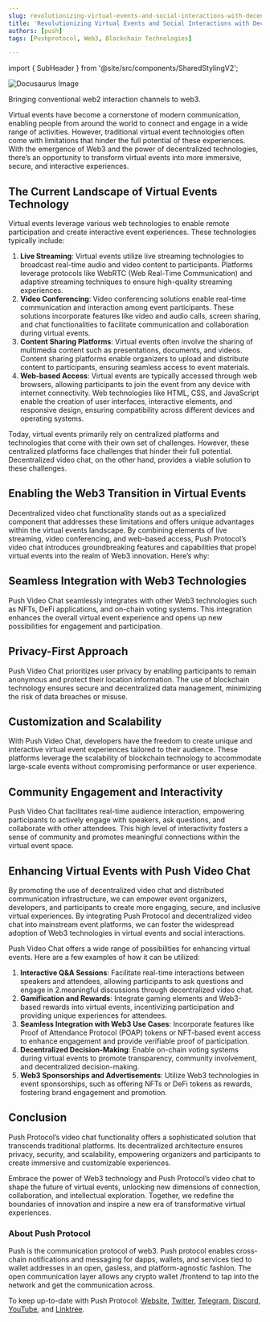 ```yaml
---
slug: revolutionizing-virtual-events-and-social-interactions-with-decentralized-video-chat
title: 'Revolutionizing Virtual Events and Social Interactions with Decentralized Video Chat📹'
authors: [push]
tags: [Pushprotocol, Web3, Blockchain Technologies]

---
```


import { SubHeader } from '@site/src/components/SharedStylingV2';

![Docusaurus Image](./cover-image.webp)

<!--truncate-->

<SubHeader>
    Bringing conventional web2 interaction channels to web3.
</SubHeader>

Virtual events have become a cornerstone of modern communication, enabling people from around the world to connect and engage in a wide range of activities. However, traditional virtual event technologies often come with limitations that hinder the full potential of these experiences. With the emergence of Web3 and the power of decentralized technologies, there’s an opportunity to transform virtual events into more immersive, secure, and interactive experiences.

## The Current Landscape of Virtual Events Technology
Virtual events leverage various web technologies to enable remote participation and create interactive event experiences. These technologies typically include:

1. <b>Live Streaming</b>: Virtual events utilize live streaming technologies to broadcast real-time audio and video content to participants. Platforms leverage protocols like WebRTC (Web Real-Time Communication) and adaptive streaming techniques to ensure high-quality streaming experiences.
2. <b>Video Conferencing</b>: Video conferencing solutions enable real-time communication and interaction among event participants. These solutions incorporate features like video and audio calls, screen sharing, and chat functionalities to facilitate communication and collaboration during virtual events.
3. <b>Content Sharing Platforms</b>: Virtual events often involve the sharing of multimedia content such as presentations, documents, and videos. Content sharing platforms enable organizers to upload and distribute content to participants, ensuring seamless access to event materials.
4. <b>Web-based Access</b>: Virtual events are typically accessed through web browsers, allowing participants to join the event from any device with internet connectivity. Web technologies like HTML, CSS, and JavaScript enable the creation of user interfaces, interactive elements, and responsive design, ensuring compatibility across different devices and operating systems.

Today, virtual events primarily rely on centralized platforms and technologies that come with their own set of challenges. However, these centralized platforms face challenges that hinder their full potential. Decentralized video chat, on the other hand, provides a viable solution to these challenges.

## Enabling the Web3 Transition in Virtual Events
Decentralized video chat functionality stands out as a specialized component that addresses these limitations and offers unique advantages within the virtual events landscape. By combining elements of live streaming, video conferencing, and web-based access, Push Protocol’s video chat introduces groundbreaking features and capabilities that propel virtual events into the realm of Web3 innovation. Here’s why:

## Seamless Integration with Web3 Technologies
Push Video Chat seamlessly integrates with other Web3 technologies such as NFTs, DeFi applications, and on-chain voting systems. This integration enhances the overall virtual event experience and opens up new possibilities for engagement and participation.

## Privacy-First Approach
Push Video Chat prioritizes user privacy by enabling participants to remain anonymous and protect their location information. The use of blockchain technology ensures secure and decentralized data management, minimizing the risk of data breaches or misuse.

## Customization and Scalability
With Push Video Chat, developers have the freedom to create unique and interactive virtual event experiences tailored to their audience. These platforms leverage the scalability of blockchain technology to accommodate large-scale events without compromising performance or user experience.

## Community Engagement and Interactivity
Push Video Chat facilitates real-time audience interaction, empowering participants to actively engage with speakers, ask questions, and collaborate with other attendees. This high level of interactivity fosters a sense of community and promotes meaningful connections within the virtual event space.

## Enhancing Virtual Events with Push Video Chat
By promoting the use of decentralized video chat and distributed communication infrastructure, we can empower event organizers, developers, and participants to create more engaging, secure, and inclusive virtual experiences. By integrating Push Protocol and decentralized video chat into mainstream event platforms, we can foster the widespread adoption of Web3 technologies in virtual events and social interactions.

Push Video Chat offers a wide range of possibilities for enhancing virtual events. Here are a few examples of how it can be utilized:

1. <b>Interactive Q&A Sessions</b>: Facilitate real-time interactions between speakers and attendees, allowing participants to ask questions and engage in 2.meaningful discussions through decentralized video chat.
2. <b>Gamification and Rewards</b>: Integrate gaming elements and Web3-based rewards into virtual events, incentivizing participation and providing unique experiences for attendees.
3. <b>Seamless Integration with Web3 Use Cases</b>: Incorporate features like Proof of Attendance Protocol (POAP) tokens or NFT-based event access to enhance engagement and provide verifiable proof of participation.
4. <b>Decentralized Decision-Making</b>: Enable on-chain voting systems during virtual events to promote transparency, community involvement, and decentralized decision-making.
5. <b>Web3 Sponsorships and Advertisements</b>: Utilize Web3 technologies in event sponsorships, such as offering NFTs or DeFi tokens as rewards, fostering brand engagement and promotion.

## Conclusion
Push Protocol’s video chat functionality offers a sophisticated solution that transcends traditional platforms. Its decentralized architecture ensures privacy, security, and scalability, empowering organizers and participants to create immersive and customizable experiences.

Embrace the power of Web3 technology and Push Protocol’s video chat to shape the future of virtual events, unlocking new dimensions of connection, collaboration, and intellectual exploration. Together, we redefine the boundaries of innovation and inspire a new era of transformative virtual experiences.



### About Push Protocol

Push is the communication protocol of web3. Push protocol enables cross-chain notifications and messaging for dapps, wallets, and services tied to wallet addresses in an open, gasless, and platform-agnostic fashion. The open communication layer allows any crypto wallet /frontend to tap into the network and get the communication across.

To keep up-to-date with Push Protocol: [Website](https://push.org/), [Twitter](https://twitter.com/pushprotocol), [Telegram](https://t.me/epnsproject), [Discord](https://discord.gg/pushprotocol), [YouTube](https://www.youtube.com/c/EthereumPushNotificationService), and [Linktree](https://linktr.ee/pushprotocol).